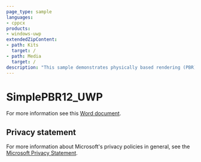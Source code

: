 ```yaml
---
page_type: sample
languages:
- cppcx
products:
- windows-uwp
extendedZipContent:
- path: Kits
  target: /
- path: Media
  target: /
description: "This sample demonstrates physically based rendering (PBR) in a Universal Windows Platform (UWP) app using DirectX 12."
---
```


# SimplePBR12_UWP

For more information see this [Word document](https://github.com/microsoft/Xbox-ATG-Samples/blob/master/UWPSamples/Graphics/SimplePBR12_UWP/Readme.docx).

## Privacy statement

For more information about Microsoft's privacy policies in general, see the [Microsoft Privacy Statement](https://privacy.microsoft.com/privacystatement/).
